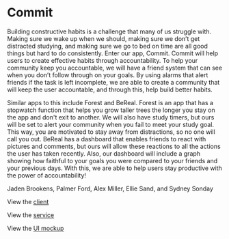 # Commit

Building constructive habits is a challenge that many of us struggle with. Making sure we wake up when we should, making sure we don’t get distracted studying, 
and making sure we go to bed on time are all good things but hard to do consistently. Enter our app, Commit. Commit will help users to create effective habits through accountability. 
To help your community keep you accountable, we will have a friend system that can see when you don’t follow through on your goals. 
By using alarms that alert friends if the task is left incomplete, we are able to create a community that will keep the user accountable, and through this, help build better habits.

Similar apps to this include Forest and BeReal. Forest is an app that has a stopwatch function that helps you grow taller trees the longer you stay on the app and don't exit to another. 
We will also have study timers, but ours will be set to alert your community when you fail to meet your study goal. 
This way, you are motivated to stay away from distractions, so no one will call you out. BeReal has a dashboard that enables friends to react with pictures and comments, 
but ours will allow these reactions to all the actions the user has taken recently. Also, our dashboard will include a graph showing how faithful to your goals
you were compared to your friends and your previous days. With this, we are able to help users stay productive with the power of accountability!

Jaden Brookens, Palmer Ford, Alex Miller, Ellie Sand, and Sydney Sonday

View the [client](https://github.com/calvin-cs262-takeitEasy/Client)

View the [service](https://github.com/calvin-cs262-takeitEasy/Service)

View the [UI mockup](https://www.figma.com/file/g9hejG4taPk42DKdKYNv4l/Commit-App-UI-draft?type=design&node-id=0-1&mode=design&t=SLXV2oW4tdpySbBY-0)
